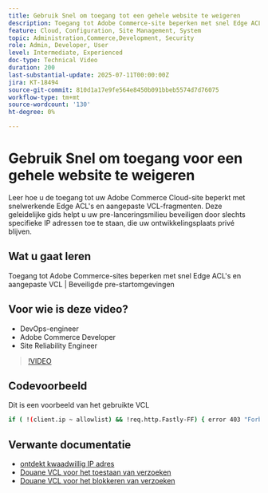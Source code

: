 ```yaml
---
title: Gebruik Snel om toegang tot een gehele website te weigeren
description: Toegang tot Adobe Commerce-site beperken met snel Edge ACL's en een aangepaste VCL
feature: Cloud, Configuration, Site Management, System
topic: Administration,Commerce,Development, Security
role: Admin, Developer, User
level: Intermediate, Experienced
doc-type: Technical Video
duration: 200
last-substantial-update: 2025-07-11T00:00:00Z
jira: KT-18494
source-git-commit: 810d1a17e9fe564e8450b091bbeb5574d7d76075
workflow-type: tm+mt
source-wordcount: '130'
ht-degree: 0%

---
```



# Gebruik Snel om toegang voor een gehele website te weigeren

Leer hoe u de toegang tot uw Adobe Commerce Cloud-site beperkt met snelwerkende Edge ACL&#39;s en aangepaste VCL-fragmenten. Deze geleidelijke gids helpt u uw pre-lanceringsmilieu beveiligen door slechts specifieke IP adressen toe te staan, die uw ontwikkelingsplaats privé blijven.

## Wat u gaat leren

Toegang tot Adobe Commerce-sites beperken met snel Edge ACL&#39;s en aangepaste VCL | Beveiligde pre-startomgevingen

## Voor wie is deze video?

* DevOps-engineer
* Adobe Commerce Developer
* Site Reliability Engineer

>[!VIDEO](https://video.tv.adobe.com/v/3464785/?learn=on&enablevpops&captions=dut)

## Codevoorbeeld

Dit is een voorbeeld van het gebruikte VCL

```BASH
if ( !(client.ip ~ allowlist) && !req.http.Fastly-FF) { error 403 "Forbidden";}
```

## Verwante documentatie

* [ ontdekt kwaadwillig IP adres ](https://experienceleague.adobe.com/nl/docs/commerce-learn/tutorials/tools/new-relic/malicious-ip)
* [ Douane VCL voor het toestaan van verzoeken ](https://experienceleague.adobe.com/nl/docs/commerce-on-cloud/user-guide/cdn/custom-vcl-snippets/fastly-vcl-allowlist)
* [ Douane VCL voor het blokkeren van verzoeken ](https://experienceleague.adobe.com/nl/docs/commerce-on-cloud/user-guide/cdn/custom-vcl-snippets/fastly-vcl-blocking)